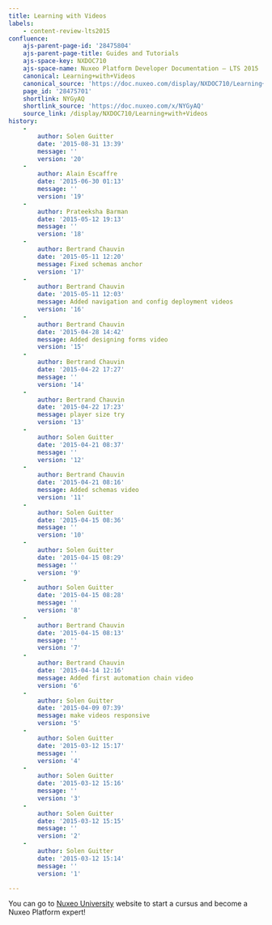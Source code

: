 ```yaml
---
title: Learning with Videos
labels:
    - content-review-lts2015
confluence:
    ajs-parent-page-id: '28475804'
    ajs-parent-page-title: Guides and Tutorials
    ajs-space-key: NXDOC710
    ajs-space-name: Nuxeo Platform Developer Documentation — LTS 2015
    canonical: Learning+with+Videos
    canonical_source: 'https://doc.nuxeo.com/display/NXDOC710/Learning+with+Videos'
    page_id: '28475701'
    shortlink: NYGyAQ
    shortlink_source: 'https://doc.nuxeo.com/x/NYGyAQ'
    source_link: /display/NXDOC710/Learning+with+Videos
history:
    - 
        author: Solen Guitter
        date: '2015-08-31 13:39'
        message: ''
        version: '20'
    - 
        author: Alain Escaffre
        date: '2015-06-30 01:13'
        message: ''
        version: '19'
    - 
        author: Prateeksha Barman
        date: '2015-05-12 19:13'
        message: ''
        version: '18'
    - 
        author: Bertrand Chauvin
        date: '2015-05-11 12:20'
        message: Fixed schemas anchor
        version: '17'
    - 
        author: Bertrand Chauvin
        date: '2015-05-11 12:03'
        message: Added navigation and config deployment videos
        version: '16'
    - 
        author: Bertrand Chauvin
        date: '2015-04-28 14:42'
        message: Added designing forms video
        version: '15'
    - 
        author: Bertrand Chauvin
        date: '2015-04-22 17:27'
        message: ''
        version: '14'
    - 
        author: Bertrand Chauvin
        date: '2015-04-22 17:23'
        message: player size try
        version: '13'
    - 
        author: Solen Guitter
        date: '2015-04-21 08:37'
        message: ''
        version: '12'
    - 
        author: Bertrand Chauvin
        date: '2015-04-21 08:16'
        message: Added schemas video
        version: '11'
    - 
        author: Solen Guitter
        date: '2015-04-15 08:36'
        message: ''
        version: '10'
    - 
        author: Solen Guitter
        date: '2015-04-15 08:29'
        message: ''
        version: '9'
    - 
        author: Solen Guitter
        date: '2015-04-15 08:28'
        message: ''
        version: '8'
    - 
        author: Bertrand Chauvin
        date: '2015-04-15 08:13'
        message: ''
        version: '7'
    - 
        author: Bertrand Chauvin
        date: '2015-04-14 12:16'
        message: Added first automation chain video
        version: '6'
    - 
        author: Solen Guitter
        date: '2015-04-09 07:39'
        message: make videos responsive
        version: '5'
    - 
        author: Solen Guitter
        date: '2015-03-12 15:17'
        message: ''
        version: '4'
    - 
        author: Solen Guitter
        date: '2015-03-12 15:16'
        message: ''
        version: '3'
    - 
        author: Solen Guitter
        date: '2015-03-12 15:15'
        message: ''
        version: '2'
    - 
        author: Solen Guitter
        date: '2015-03-12 15:14'
        message: ''
        version: '1'

---
```

You can go to [Nuxeo University](http://university.nuxeo.io) website to start a cursus and become a Nuxeo Platform expert!